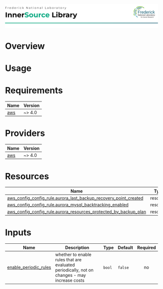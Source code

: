 ![Frederick National Laboratory](./assets/fnl.svg)

# Overview

# Usage 

<!-- BEGIN_TF_DOCS -->
# Requirements

| Name | Version |
|------|---------|
| <a name="requirement_aws"></a> [aws](#requirement\_aws) | ~> 4.0 |

# Providers

| Name | Version |
|------|---------|
| <a name="provider_aws"></a> [aws](#provider\_aws) | ~> 4.0 |

# Resources

| Name | Type |
|------|------|
| [aws_config_config_rule.aurora_last_backup_recovery_point_created](https://registry.terraform.io/providers/hashicorp/aws/latest/docs/resources/config_config_rule) | resource |
| [aws_config_config_rule.aurora_mysql_backtracking_enabled](https://registry.terraform.io/providers/hashicorp/aws/latest/docs/resources/config_config_rule) | resource |
| [aws_config_config_rule.aurora_resources_protected_by_backup_plan](https://registry.terraform.io/providers/hashicorp/aws/latest/docs/resources/config_config_rule) | resource |

# Inputs

| Name | Description | Type | Default | Required |
|------|-------------|------|---------|:--------:|
| <a name="input_enable_periodic_rules"></a> [enable\_periodic\_rules](#input\_enable\_periodic\_rules) | whether to enable rules that are evaluated periodically, not on changes - may increase costs | `bool` | `false` | no |
<!-- END_TF_DOCS -->